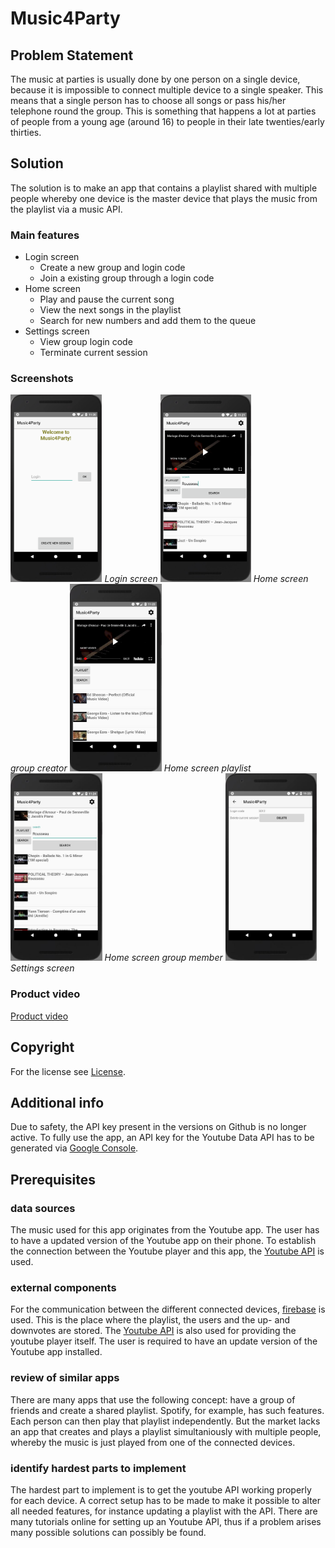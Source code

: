 # Music4Party

## Problem Statement
The music at parties is usually done by one person on a single device, because it is impossible to connect multiple 		   device to a single speaker. This means that a single person has to choose all songs or pass his/her telephone round the group. 
This is something that happens a lot at parties of people from a young age (around 16) to people in their late twenties/early thirties.
	
## Solution
The solution is to make an app that contains a playlist shared with multiple people whereby one device is the master device that plays the music from the playlist via a music API.

### Main features
- Login screen
	- Create a new group and login code
	- Join a existing group through a login code
- Home screen
	- Play and pause the current song
	- View the next songs in the playlist
	- Search for new numbers and add them to the queue
- Settings screen
	- View group login code
	- Terminate current session

### Screenshots
<p float="center">
	<img title="Login screen" src="/doc/Login.jpg" alt="drawing" height="300"/>
	<em>Login screen</em>
	<img title="Home screen group creator" src="/doc/CreatorHome.jpg" alt="drawing" height="300"/>
	<em>Home screen group creator</em>
	<img title="Home screen playlist" src="/doc/CreatorPlaylist.JPG" alt="drawing" height="300"/>
	<em>Home screen playlist</em>
	<img title="Home screen group member" src="/doc/HomeMember.JPG" alt="drawing" height="300"/>
	<em>Home screen group member</em>
	<img title="Settings screen" src="/doc/Settings.JPG" alt="drawing" height="300"/>
	<em>Settings screen</em>
</p>

### Product video
[Product video](https://youtu.be/a-um6Nw5oYA)

## Copyright
For the license see [License](LICENSE). 

## Additional info
Due to safety, the API key present in the versions on Github is no longer active. To fully use the app, an API key for the Youtube Data API has to be generated via [Google Console](https://console.cloud.google.com/apis/dashboard).

## Prerequisites
### data sources
The music used for this app originates from the Youtube app. The user has to have a updated version of the Youtube app on their phone. To establish the connection between the Youtube player and this app, the [Youtube API](https://www.youtube.com/yt/dev/api-resources/) is used.
	
### external components
For the communication between the different connected devices, [firebase](https://firebase.google.com/) is used. This is the place where the playlist, the users and the up- and downvotes are stored. The [Youtube API](https://www.youtube.com/yt/dev/api-resources/) is also used for providing the youtube player itself. The user is required to have an update version of the Youtube app installed.
	
### review of similar apps
There are many apps that use the following concept: have a group of friends and create a shared playlist. Spotify, for example, has such features. Each person can then play that playlist independently. But the market lacks an app that creates and plays a playlist simultaniously with multiple people, whereby the music is just played from one of the connected devices.

### identify hardest parts to implement
The hardest part to implement is to get the youtube API working properly for each device. A correct setup has to be made to make it possible to alter all needed features, for instance updating a playlist with the API. There are many tutorials online for setting up an Youtube API, thus if a problem arises many possible solutions can possibly be found.
